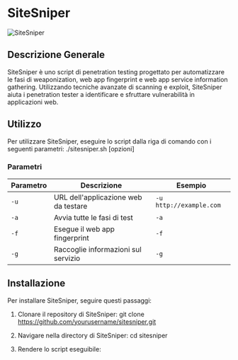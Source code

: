 # SiteSniper

![SiteSniper](path/to/image.png)

## Descrizione Generale

SiteSniper è uno script di penetration testing progettato per automatizzare le fasi di weaponization, web app fingerprint e web app service information gathering. Utilizzando tecniche avanzate di scanning e exploit, SiteSniper aiuta i penetration tester a identificare e sfruttare vulnerabilità in applicazioni web.

## Utilizzo

Per utilizzare SiteSniper, eseguire lo script dalla riga di comando con i seguenti parametri:
./sitesniper.sh [opzioni]


### Parametri

| Parametro | Descrizione                          | Esempio       |
|-----------|--------------------------------------|---------------|
| `-u`      | URL dell'applicazione web da testare | `-u http://example.com` |
| `-a`      | Avvia tutte le fasi di test          | `-a`          |
| `-f`      | Esegue il web app fingerprint        | `-f`          |
| `-g`      | Raccoglie informazioni sul servizio  | `-g`          |

## Installazione

Per installare SiteSniper, seguire questi passaggi:

1. Clonare il repository di SiteSniper:
git clone https://github.com/yourusername/sitesniper.git

2. Navigare nella directory di SiteSniper:
cd sitesniper

3. Rendere lo script eseguibile:

